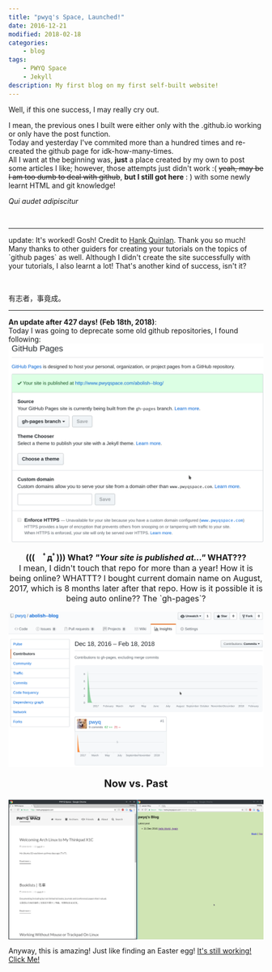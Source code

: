 ```yaml
---
title: "pwyq's Space, Launched!"
date: 2016-12-21
modified: 2018-02-18
categories:
    - blog
tags:
    - PWYQ Space
    - Jekyll
description: My first blog on my first self-built website!
---
```


<p>Well, if this one success, I may really cry out. <p>
I mean, the previous ones I built were either only with the .github.io working or only have the post function.<br>
Today and yesterday I've commited more than a hundred times and re-created the github page for idk-how-many-times.<br>
All I want at the beginning was, <strong>just</strong> a place created by my own to post some articles I like; however, those attempts just didn't work :( <del>yeah, may be I am too dumb to deal with github</del>, <strong>but I still got here</strong> : ) with some newly learnt HTML and git knowledge!<br></p>

<quote><i>Qui audet adipiscitur</i></quote>

<br>
<hr>

<p>update: It's worked! Gosh! Credit to <a href="http://jmcglone.com/guides/github-pages/" target="_blank">Hank Quinlan</a>. Thank you so much!
Many thanks to other guiders for creating your tutorials on the topics of `github pages` as well. Although I didn't create the site successfully with your tutorials, I also learnt a lot! That's another kind of success, isn't it?</p>
<br>

<p>有志者，事竟成。</p>

<hr>
<p>
<b>An update after 427 days! (Feb 18th, 2018)</b>:
<br />
Today I was going to deprecate some old github repositories, I found following:

<img src="/assets/images/posts/First-Post/wth.png" alt="What???" align="center">
<p style="font-size: 16px" align="center">
    <b> (((　ﾟдﾟ))) What? <i>"Your site is published at..."</i> WHAT???</b><br />
    I mean, I didn't touch that repo for more than a year! How it is being online? WHATTT?
    I bought current domain name on August, 2017, which is 8 months later after that repo.
    How is it possible it is being auto online?? The `gh-pages`?
</p>
<img src="/assets/images/posts/First-Post/abolish-blog.png" alt="abolish-blog" align="center">
<br />
<b><p style="font-size: 20px" align="center"> Now vs. Past</p></b>
<img src="/assets/images/posts/First-Post/now_vs_past.png" alt="Now vs. Past" align="center">

Anyway, this is amazing! Just like finding an Easter egg!
<a href="http://www.pwyqspace.com/abolish--blog/">It's still working! Click Me!</a>
</p>
